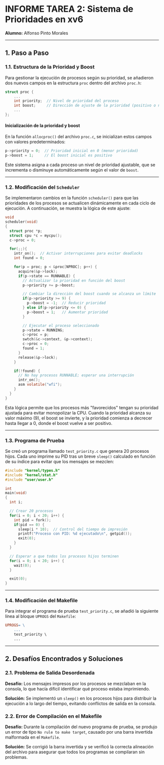 # INFORME TAREA 2: Sistema de Prioridades en xv6

**Alumno:** Alfonso Pinto Morales

---

## 1. Paso a Paso

### 1.1. Estructura de la Prioridad y Boost

Para gestionar la ejecución de procesos según su prioridad, se añadieron dos nuevos campos en la estructura `proc` dentro del archivo `proc.h`:

```c
struct proc {
    ...
    int priority;  // Nivel de prioridad del proceso
    int boost;     // Dirección de ajuste de la prioridad (positivo o negativo)
    ...
};
```

#### Inicialización de la prioridad y boost

En la función `allocproc()` del archivo `proc.c`, se inicializan estos campos con valores predeterminados:

```c
p->priority = 0;  // Prioridad inicial en 0 (menor prioridad)
p->boost = 1;     // El boost inicial es positivo
```

Este sistema asigna a cada proceso un nivel de prioridad ajustable, que se incrementa o disminuye automáticamente según el valor de `boost`.

---

### 1.2. Modificación del `Scheduler`

Se implementaron cambios en la función `scheduler()` para que las prioridades de los procesos se actualicen dinámicamente en cada ciclo de ejecución. A continuación, se muestra la lógica de este ajuste:

```c
void
scheduler(void)
{
  struct proc *p;
  struct cpu *c = mycpu();
  c->proc = 0;

  for(;;){
    intr_on();  // Activar interrupciones para evitar deadlocks
    int found = 0;

    for(p = proc; p < &proc[NPROC]; p++) {
      acquire(&p->lock);
      if(p->state == RUNNABLE) {
        // Actualizar la prioridad en función del boost
        p->priority += p->boost;

        // Cambiar la dirección del boost cuando se alcanza un límite
        if(p->priority >= 9) {
          p->boost = -1;  // Reducir prioridad
        } else if(p->priority <= 0) {
          p->boost = 1;   // Aumentar prioridad
        }

        // Ejecutar el proceso seleccionado
        p->state = RUNNING;
        c->proc = p;
        swtch(&c->context, &p->context);
        c->proc = 0;
        found = 1;
      }
      release(&p->lock);
    }

    if(!found) {
      // No hay procesos RUNNABLE; esperar una interrupción
      intr_on();
      asm volatile("wfi");
    }
  }
}
```

Esta lógica permite que los procesos más "favorecidos" tengan su prioridad ajustada para evitar monopolizar la CPU. Cuando la prioridad alcanza su valor máximo (9), el boost se invierte, y la prioridad comienza a decrecer hasta llegar a 0, donde el boost vuelve a ser positivo.

---

### 1.3. Programa de Prueba

Se creó un programa llamado `test_priority.c` que genera 20 procesos hijos. Cada uno imprime su PID tras un breve `sleep()` calculado en función de su índice para evitar que los mensajes se mezclen:

```c
#include "kernel/types.h"
#include "kernel/stat.h"
#include "user/user.h"

int
main(void)
{
  int i;

  // Crear 20 procesos
  for(i = 0; i < 20; i++) {
    int pid = fork();
    if(pid == 0) {
      sleep(i * 10);  // Control del tiempo de impresión
      printf("Proceso con PID: %d ejecutado\n", getpid());
      exit(0);
    }
  }

  // Esperar a que todos los procesos hijos terminen
  for(i = 0; i < 20; i++) {
    wait(0);
  }

  exit(0);
}
```

---

### 1.4. Modificación del Makefile

Para integrar el programa de prueba `test_priority.c`, se añadió la siguiente línea al bloque `UPROGS` del `Makefile`:

```makefile
UPROGS= \
    ...
    test_priority \
    ...
```

---

## 2. Desafíos Encontrados y Soluciones

### 2.1. Problema de Salida Desordenada

**Desafío:** Los mensajes impresos por los procesos se mezclaban en la consola, lo que hacía difícil identificar qué proceso estaba imprimiendo.

**Solución:** Se implementó un `sleep()` en los procesos hijos para distribuir la ejecución a lo largo del tiempo, evitando conflictos de salida en la consola.

### 2.2. Error de Compilación en el Makefile

**Desafío:** Durante la compilación del nuevo programa de prueba, se produjo un error de tipo `No rule to make target`, causado por una barra invertida malformada en el `Makefile`.

**Solución:** Se corrigió la barra invertida y se verificó la correcta alineación del archivo para asegurar que todos los programas se compilaran sin problemas.
